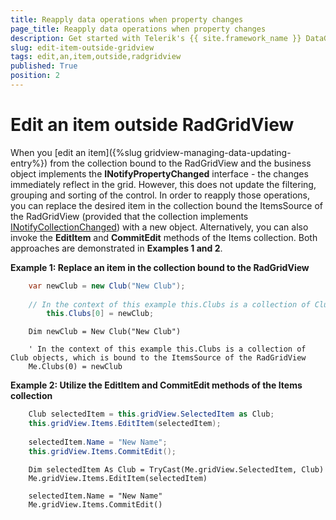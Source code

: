 ```yaml
---
title: Reapply data operations when property changes
page_title: Reapply data operations when property changes
description: Get started with Telerik's {{ site.framework_name }} DataGrid and learn how to reapply the filtering, sorting and grouping when a property of the data item is changed.
slug: edit-item-outside-gridview
tags: edit,an,item,outside,radgridview
published: True
position: 2
---
```


# Edit an item outside RadGridView

When you [edit an item]({%slug gridview-managing-data-updating-entry%}) from the collection bound to the RadGridView and the business object implements the __INotifyPropertyChanged__ interface - the changes immediately reflect in the grid. However, this does not update the filtering, grouping and sorting of the control. In order to reapply those operations, you can replace the desired item in the collection bound the ItemsSource of the RadGridView (provided that the collection implements [INotifyCollectionChanged](https://docs.microsoft.com/en-us/dotnet/api/system.collections.specialized.inotifycollectionchanged?view=netframework-4.8)) with a new object. Alternatively, you can also invoke the __EditItem__ and __CommitEdit__ methods of the Items collection. Both approaches are demonstrated in __Examples 1 and 2__.

__Example 1: Replace an item in the collection bound to the RadGridView__

```C#
	var newClub = new Club("New Club");
	
	// In the context of this example this.Clubs is a collection of Club objects, which is bound to the ItemsSource of the RadGridView
    	this.Clubs[0] = newClub;
```
```VB.NET
	Dim newClub = New Club("New Club")

	' In the context of this example this.Clubs is a collection of Club objects, which is bound to the ItemsSource of the RadGridView
	Me.Clubs(0) = newClub
```

__Example 2: Utilize the EditItem and CommitEdit methods of the Items collection__

```C#
	Club selectedItem = this.gridView.SelectedItem as Club;
	this.gridView.Items.EditItem(selectedItem);
	
	selectedItem.Name = "New Name";
	this.gridView.Items.CommitEdit();
```
```VB.NET
	Dim selectedItem As Club = TryCast(Me.gridView.SelectedItem, Club)
	Me.gridView.Items.EditItem(selectedItem)
	
	selectedItem.Name = "New Name"
	Me.gridView.Items.CommitEdit()
```
